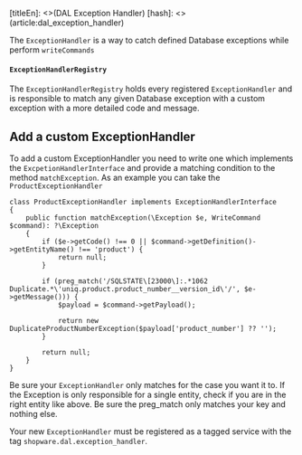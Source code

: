 [titleEn]: <>(DAL Exception Handler)
[hash]: <>(article:dal_exception_handler)

The `ExceptionHandler` is a way to catch defined Database exceptions while perform `writeCommands`

#### `ExceptionHandlerRegistry`
The `ExceptionHandlerRegistry` holds every registered `ExceptionHandler` and is responsible to match any given Database exception
with a custom exception with a more detailed code and message.

## Add a custom ExceptionHandler

To add a custom ExceptionHandler you need to write one which implements the `ExcpetionHandlerInterface` and provide a
matching condition to the method `matchException`. As an example you can take the `ProductExceptionHandler`

```
class ProductExceptionHandler implements ExceptionHandlerInterface
{
    public function matchException(\Exception $e, WriteCommand $command): ?\Exception
    {
        if ($e->getCode() !== 0 || $command->getDefinition()->getEntityName() !== 'product') {
            return null;
        }

        if (preg_match('/SQLSTATE\[23000\]:.*1062 Duplicate.*\'uniq.product.product_number__version_id\'/', $e->getMessage())) {
            $payload = $command->getPayload();

            return new DuplicateProductNumberException($payload['product_number'] ?? '');
        }

        return null;
    }
}
```

Be sure your `ExceptionHandler` only matches for the case you want it to. If the Exception is only responsible for a single
entity, check if you are in the right entity like above. Be sure the preg_match only matches your key and nothing else.

Your new `ExceptionHandler` must be registered as a tagged service with the tag `shopware.dal.exception_handler`.

